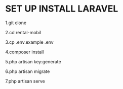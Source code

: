 <h1>SET UP INSTALL LARAVEL</h1>
<p>1.git clone </p>
<p>2.cd rental-mobil</p>
<p>3.cp .env.example .env</p>
<p>4.composer install</p>
<p>5.php artisan key:generate</p>
<p>6.php artisan migrate</p>
<p>7.php artisan serve</p>
